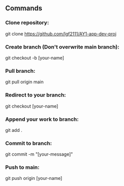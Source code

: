 ## Commands
### Clone repository:
git clone https://github.com/lgf2111/AY1-app-dev-proj

### Create branch (Don't overwrite main branch):
git checkout -b [your-name]

### Pull branch:
git pull origin main

### Redirect to your branch:
git checkout [your-name]

### Append your work to branch:
git add .

### Commit to branch:
git commit -m "[your-message]"

### Push to main:
git push origin [your-name]